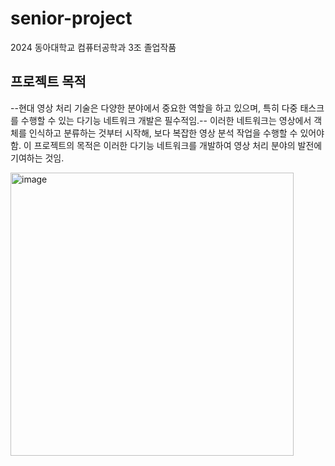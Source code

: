 # senior-project
2024 동아대학교 컴퓨터공학과 3조 졸업작품

## 프로젝트 목적
--현대 영상 처리 기술은 다양한 분야에서 중요한 역할을 하고 있으며, 특히 다중 태스크를 수행할 수 있는 다기능 네트워크 개발은 필수적임.--
 이러한 네트워크는 영상에서 객체를 인식하고 분류하는 것부터 시작해, 보다 복잡한 영상 분석 작업을 수행할 수 있어야 함. 
이 프로젝트의 목적은 이러한 다기능 네트워크를 개발하여 영상 처리 분야의 발전에 기여하는 것임.

<img width="453" alt="image" src="https://github.com/indextrown/senior-project/assets/69367698/437a736d-bf3c-4418-923e-02dcfaa0824f">
